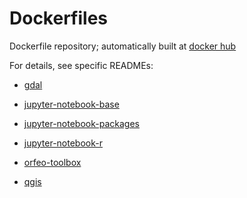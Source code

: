 
# Dockerfiles

Dockerfile repository; automatically built at [docker hub](https://hub.docker.com/u/wessm/)

For details, see specific READMEs:



* [gdal](https://github.com/wessm/Dockerfiles/tree/master/gdal/)

* [jupyter-notebook-base](https://github.com/wessm/Dockerfiles/tree/master/jupyter-notebook-base/)

* [jupyter-notebook-packages](https://github.com/wessm/Dockerfiles/tree/master/jupyter-notebook-packages/)

* [jupyter-notebook-r](https://github.com/wessm/Dockerfiles/tree/master/jupyter-notebook-r/)

* [orfeo-toolbox](https://github.com/wessm/Dockerfiles/tree/master/orfeo-toolbox/)

* [qgis](https://github.com/wessm/Dockerfiles/tree/master/qgis/)

